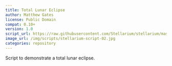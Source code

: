 ```yaml
---
title: Total Lunar Eclipse
author: Matthew Gates
license: Public Domain
compat: 0.10+
version: 1.0
script_url: https://raw.githubusercontent.com/Stellarium/stellarium/master/scripts/lunar_total.ssc
image_url: /img/scripts/stellarium-script-02.jpg
categories: repository
---
```

Script to demonstrate a total lunar eclipse.